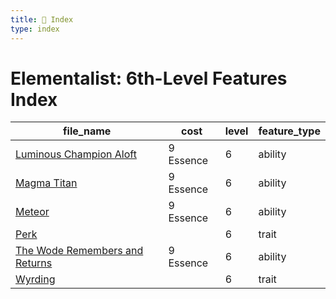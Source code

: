 ```yaml
---
title: 📑 Index
type: index
---
```


# Elementalist: 6th-Level Features Index

| file_name                                                                   | cost      | level | feature_type |
| --------------------------------------------------------------------------- | --------- | ----- | ------------ |
| [Luminous Champion Aloft](../Luminous%20Champion%20Aloft)                   | 9 Essence | 6     | ability      |
| [Magma Titan](../Magma%20Titan)                                             | 9 Essence | 6     | ability      |
| [Meteor](../Meteor)                                                         | 9 Essence | 6     | ability      |
| [Perk](../Perk)                                                             |           | 6     | trait        |
| [The Wode Remembers and Returns](../The%20Wode%20Remembers%20and%20Returns) | 9 Essence | 6     | ability      |
| [Wyrding](../Wyrding)                                                       |           | 6     | trait        |
